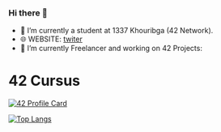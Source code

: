 ### Hi there 👋


- 🔭 I’m currently  a student at 1337 Khouribga (42 Network).
- 🌐 WEBSITE: [twiter](https://mediaplus.ma)
- 🌱 I’m currently Freelancer and working on 42 Projects: 
# 42 Cursus

[![42 Profile Card](http://mediaplus.ma/oakoudad13.svg )](https://mediaplus.ma)

[![Top Langs](https://mediaplus.ma/oakoudadLang.svg?dd)](https://mediaplus.ma)

